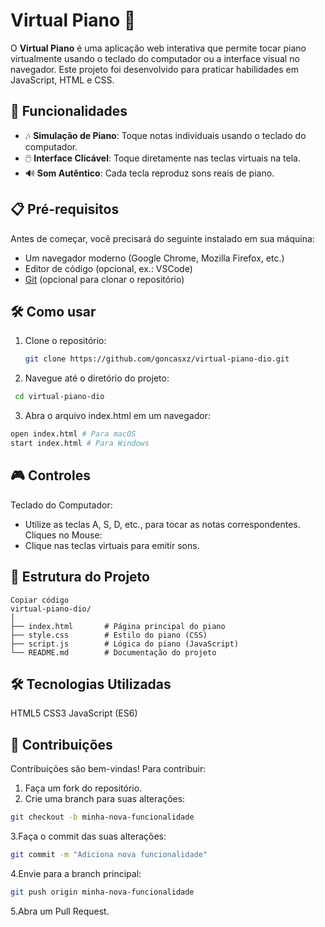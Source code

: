 # Virtual Piano 🎹

O **Virtual Piano** é uma aplicação web interativa que permite tocar piano virtualmente usando o teclado do computador ou a interface visual no navegador. Este projeto foi desenvolvido para praticar habilidades em JavaScript, HTML e CSS.

## 🚀 Funcionalidades

- 🎶 **Simulação de Piano**: Toque notas individuais usando o teclado do computador.
- 🖱️ **Interface Clicável**: Toque diretamente nas teclas virtuais na tela.
- 🔊 **Som Autêntico**: Cada tecla reproduz sons reais de piano.

## 📋 Pré-requisitos

Antes de começar, você precisará do seguinte instalado em sua máquina:

- Um navegador moderno (Google Chrome, Mozilla Firefox, etc.)
- Editor de código (opcional, ex.: VSCode)
- [Git](https://git-scm.com/) (opcional para clonar o repositório)

## 🛠️ Como usar

1. Clone o repositório:
   ```bash
   git clone https://github.com/goncasxz/virtual-piano-dio.git

2. Navegue até o diretório do projeto:
  ```bash
   cd virtual-piano-dio

```
3. Abra o arquivo index.html em um navegador:
```bash
open index.html # Para macOS
start index.html # Para Windows

```
## 🎮 Controles
Teclado do Computador:
- Utilize as teclas A, S, D, etc., para tocar as notas correspondentes.
Cliques no Mouse:
- Clique nas teclas virtuais para emitir sons.

## 📁 Estrutura do Projeto
```
Copiar código
virtual-piano-dio/
│
├── index.html       # Página principal do piano
├── style.css        # Estilo do piano (CSS)
├── script.js        # Lógica do piano (JavaScript)
└── README.md        # Documentação do projeto
```
## 🛠️ Tecnologias Utilizadas
HTML5
CSS3
JavaScript (ES6)

## 🤝 Contribuições
Contribuições são bem-vindas! Para contribuir:

1. Faça um fork do repositório.
2. Crie uma branch para suas alterações:
```bash
git checkout -b minha-nova-funcionalidade
```
3.Faça o commit das suas alterações:
```bash
git commit -m "Adiciona nova funcionalidade"
```
4.Envie para a branch principal:
```bash
git push origin minha-nova-funcionalidade
```
5.Abra um Pull Request.
